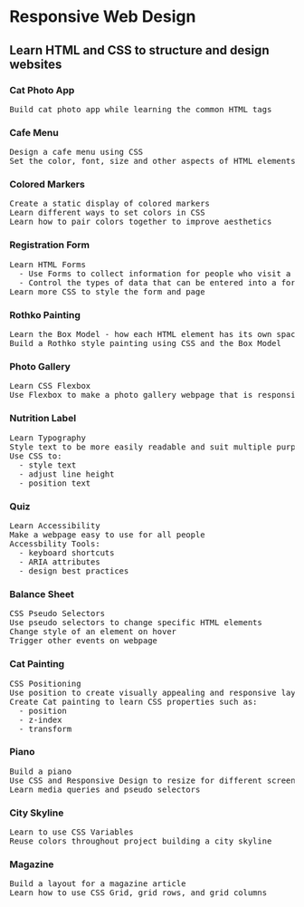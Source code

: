 # Responsive Web Design

## Learn HTML and CSS to structure and design websites

### Cat Photo App
<pre>
Build cat photo app while learning the common HTML tags 
</pre>

### Cafe Menu
<pre>
Design a cafe menu using CSS 
Set the color, font, size and other aspects of HTML elements
</pre>

### Colored Markers
<pre>
Create a static display of colored markers
Learn different ways to set colors in CSS
Learn how to pair colors together to improve aesthetics
</pre>

### Registration Form
<pre>
Learn HTML Forms
  - Use Forms to collect information for people who visit a webpage
  - Control the types of data that can be entered into a form
Learn more CSS to style the form and page
</pre>

### Rothko Painting
<pre>
Learn the Box Model - how each HTML element has its own spacing
Build a Rothko style painting using CSS and the Box Model
</pre>

### Photo Gallery
<pre>
Learn CSS Flexbox
Use Flexbox to make a photo gallery webpage that is responsive to multiple screen sizes
</pre>

### Nutrition Label
<pre>
Learn Typography
Style text to be more easily readable and suit multiple purposes
Use CSS to:
  - style text
  - adjust line height
  - position text
</pre>

### Quiz
<pre>
Learn Accessibility
Make a webpage easy to use for all people
Accessbility Tools:
  - keyboard shortcuts
  - ARIA attributes
  - design best practices
</pre>

### Balance Sheet
<pre>
CSS Pseudo Selectors
Use pseudo selectors to change specific HTML elements
Change style of an element on hover
Trigger other events on webpage
</pre>

### Cat Painting
<pre>
CSS Positioning
Use position to create visually appealing and responsive layouts
Create Cat painting to learn CSS properties such as:
  - position
  - z-index
  - transform
</pre>

### Piano
<pre>
Build a piano
Use CSS and Responsive Design to resize for different screens
Learn media queries and pseudo selectors
</pre>

### City Skyline
<pre>
Learn to use CSS Variables
Reuse colors throughout project building a city skyline
</pre>

### Magazine
<pre>
Build a layout for a magazine article
Learn how to use CSS Grid, grid rows, and grid columns
</pre>
